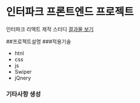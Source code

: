 # 인터파크 프론트엔드 프로젝트
인터파크 리엑트 제작 스터디
[결과물 보기](https://)

##프로젝트설명
###적용기술
- htnl
- css
- js
- Swiper
- jQnery

### 기타사항 생성
